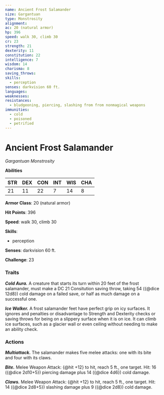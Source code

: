```yaml
---
name: Ancient Frost Salamander
size: Gargantuan
type: Monstrosity
alignment: 
ac: 20 (natural armor)
hp: 396
speed: walk 30, climb 30
cr: 23
strength: 21
dexterity: 11
constitution: 22
intelligence: 7
wisdom: 14
charisma: 8
saving_throws:
skills:
  - perception
senses: darkvision 60 ft.
languages:
weaknesses:
resistances:
  - bludgeoning, piercing, slashing from from nonmagical weapons
immunities:
  - cold
  - poisoned
  - petrified
---
```


# Ancient Frost Salamander

*Gargantuan Monstrosity*

**Abilities**

| STR | DEX | CON | INT | WIS | CHA |
| --- | --- | --- | --- | --- | --- |
| 21 | 11 | 22 | 7 | 14 | 8 |

**Armor Class**: 20 (natural armor)

**Hit Points**: 396

**Speed**: walk 30, climb 30

**Skills**:
  - perception

**Senses**: darkvision 60 ft.

**Challenge**: 23

### Traits
***Cold Aura.*** A creature that starts its turn within 20 feet of the frost salamander, must make a DC 21 Consitution saving throw, taking 54 ({@dice 12d8}) cold damage on a failed save, or half as much damage on a successful one.

***Ice Walker.*** A frost salamander feet have perfect grip on icy surfaces. It ignores and penalties or disadvantage to Strength and Dexterity checks or saving throws for being on a slippery surface when it is on ice. It can climb ice surfaces, such as a glacier wall or even ceiling without needing to make an ability check.

### Actions
***Multiattack.*** The salamander makes five melee attacks: one with its bite and four with its claws.

***Bite.*** Melee Weapon Attack: {@hit +12} to hit, reach 5 ft., one target. Hit: 16 ({@dice 2d10+5}) piercing damage plus 14 ({@dice 4d6}) cold damage.

***Claws.*** Melee Weapon Attack: {@hit +12} to hit, reach 5 ft., one target. Hit: 14 ({@dice 2d8+5}) slashing damage plus 9 ({@dice 2d8}) cold damage.

